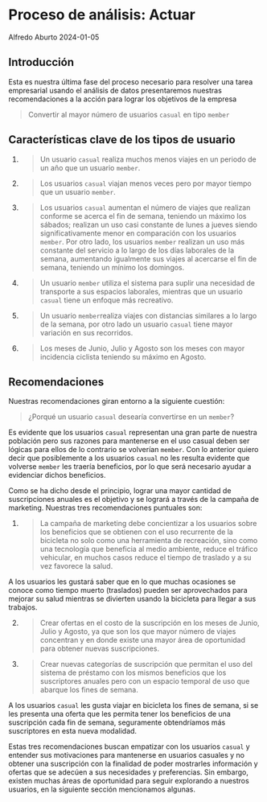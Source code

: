 # Proceso de análisis: Actuar

Alfredo Aburto
2024-01-05


## Introducción

Esta es nuestra última fase del proceso necesario para resolver una tarea empresarial
usando el análisis de datos presentaremos nuestras recomendaciones a la acción para
lograr los objetivos de la empresa

> Convertir al mayor número de usuarios `casual` en tipo `member`

## Características clave de los tipos de usuario

1. > Un usuario `casual` realiza muchos menos viajes en un periodo de un año que un usuario `member`.
2. > Los usuarios `casual` viajan menos veces pero por mayor tiempo que un usuario `member`.
3. > Los usuarios `casual` aumentan el número de viajes que realizan conforme se acerca el fin de semana, teniendo un máximo los sábados; realizan un uso casi constante de lunes a jueves siendo significativamente menor en comparación con los usuarios `member`. Por otro lado, los usuarios `member` realizan un uso más constante del servicio a lo largo de los días laborales de la semana, aumentando igualmente sus viajes al acercarse el fin de semana, teniendo un mínimo los domingos.
4. > Un usuario `member` utiliza el sistema para suplir una necesidad de 
transporte a sus espacios laborales, mientras que un usuario `casual` tiene un enfoque
más recreativo.
5. > Un usuario `member`realiza viajes con distancias similares a lo largo de la
semana, por otro lado un usuario `casual` tiene mayor variación en sus
recorridos.
6. > Los meses de Junio, Julio y Agosto son los meses con mayor incidencia ciclista
teniendo su máximo en Agosto.

## Recomendaciones

Nuestras recomendaciones giran entorno a la siguiente cuestión:

> ¿Porqué un usuario `casual` desearía convertirse en un `member`?

Es evidente que los usuarios `casual` representan una gran parte de nuestra
población pero sus razones para mantenerse en el uso casual deben ser lógicas
para ellos de lo contrario se volverían `member`. Con lo anterior quiero decir
que posiblemente a los usuarios `casual` no les resulta evidente que volverse
`member` les traería beneficios, por lo que será necesario ayudar a evidenciar 
dichos beneficios.

Como se ha dicho desde el principio, lograr una mayor cantidad de suscripciones 
anuales es el objetivo y se logrará a través de la campaña de marketing. Nuestras
tres recomendaciones puntuales son:

1. > La campaña de marketing debe concientizar a los usuarios sobre los beneficios
que se obtienen con el uso recurrente de la bicicleta no solo como una herramienta 
de recreación, sino como una tecnología que beneficia al medio ambiente, reduce
el tráfico vehicular, en muchos casos reduce el tiempo de traslado y a su vez
favorece la salud.

A los usuarios les gustará saber que en lo que muchas ocasiones se conoce como
tiempo muerto (traslados) pueden ser aprovechados para mejorar su salud mientras
se divierten usando la bicicleta para llegar a sus trabajos.

2. > Crear ofertas en el costo de la suscripción en los meses de Junio, Julio y
Agosto, ya que son los que mayor número de viajes concentran y en donde existe
una mayor área de oportunidad para obtener nuevas suscripciones.

3. > Crear nuevas categorías de suscripción que permitan el uso del sistema de 
préstamo con los mismos beneficios que los suscriptores anuales pero con un espacio
temporal de uso que abarque los fines de semana.

A los usuarios `casual` les gusta viajar en bicicleta los fines de semana, si
se les presenta una oferta que les permita tener los beneficios de una suscripción
cada fin de semana, seguramente obtendríamos más suscriptores en esta nueva modalidad.

Estas tres recomendaciones buscan empatizar con los usuarios `casual` y entender
sus motivaciones para mantenerse en usuarios casuales y no obtener una suscripción
con la finalidad de poder mostrarles información y ofertas que se adecúen a sus
necesidades y preferencias. Sin embargo, existen muchas áreas de oportunidad para
seguir explorando a nuestros usuarios, en la siguiente sección mencionamos algunas.